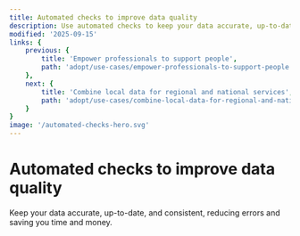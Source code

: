 ```yaml
---
title: Automated checks to improve data quality
description: Use automated checks to keep your data accurate, up-to-date, and consistent, reducing errors and saving you time and money.
modified: '2025-09-15'
links: {
    previous: {
        title: 'Empower professionals to support people',
        path: 'adopt/use-cases/empower-professionals-to-support-people'
    },
    next: {
        title: 'Combine local data for regional and national services',
        path: 'adopt/use-cases/combine-local-data-for-regional-and-national-services'
    }
}
image: '/automated-checks-hero.svg'
---
```


# Automated checks to improve data quality

Keep your data accurate, up-to-date, and consistent, reducing errors and saving you time and money.
